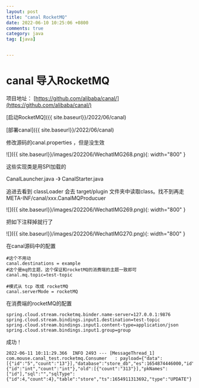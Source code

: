 ```yaml
---
layout: post
title: "canal RocketMQ"
date: 2022-06-10 10:25:06 +0800
comments: true
category: java
tag: [java]


---
```


# canal 导入RocketMQ

项目地址： [https://github.com/alibaba/canal/](https://github.com/alibaba/canal/)



[启动RocketMQ]({{ site.baseurl}}/2022/06/canal)

[部署canal]({{ site.baseurl}}/2022/06/canal)



修改源码的canal.properties ，但是没生效

![]({{ site.baseurl}}/images/202206/WechatIMG268.png){: width="800" }



这些实现类是用SPI加载的

CanalLauncher.java -》 CanalStarter.java

追进去看到 classLoader 会去 target/plugin 文件夹中读取class。找不到再走META-INF/canal/xxx.CanalMQProducuer

![]({{ site.baseurl}}/images/202206/WechatIMG269.png){: width="800" }



把如下注释掉就行了

![]({{ site.baseurl}}/images/202206/WechatIMG270.png){: width="800" }



在canal源码中的配置

```
#这个不用动
canal.destinations = example
#这个是mq的主题，这个保证和rocketMQ的消费端的主题一致即可
canal.mq.topic=test-topic

#模式从 tcp 改成 rocketMQ
canal.serverMode = rocketMQ

```

在消费端的rocketMQ的配置

```
spring.cloud.stream.rocketmq.binder.name-server=127.0.0.1:9876
spring.cloud.stream.bindings.input1.destination=test-topic
spring.cloud.stream.bindings.input1.content-type=application/json
spring.cloud.stream.bindings.input1.group=group
```



成功！

```
2022-06-11 10:11:29.366  INFO 2493 --- [MessageThread_1] com.mouse.canal_test.rocketmq.Consumer   : payload={"data":[{"id":"5","count":"13"}],"database":"store_db","es":1654874446000,"id":1,"isDdl":false,"mysqlType":{"id":"int","count":"int"},"old":[{"count":"313"}],"pkNames":["id"],"sql":"","sqlType":{"id":4,"count":4},"table":"store","ts":1654911313692,"type":"UPDATE"}

```



